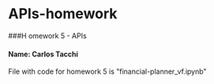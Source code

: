 # APIs-homework
###H omework 5 - APIs

#### Name: Carlos Tacchi

File with code for homework 5 is "financial-planner_vf.ipynb"